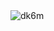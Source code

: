 
<img src="https://komarev.com/ghpvc/?username=dk6m&label=Profile%20Views&color=da004e" alt="dk6m" />

